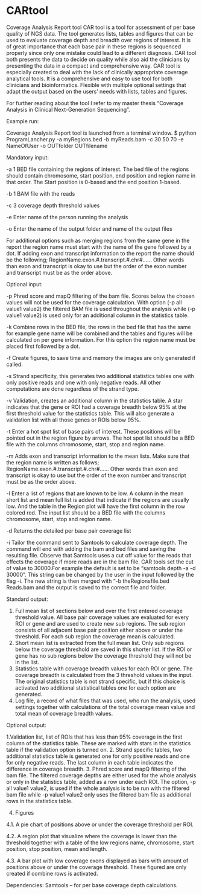 # CARtool
Coverage Analysis Report tool
CAR tool is a tool for assessment of per base quality of NGS data. The tool generates lists, tables and figures that can be used to evaluate coverage depth and breadth over regions of interest. 
It is of great importance that each base pair in these regions is sequenced properly since only one mistake could lead to a different diagnosis. CAR tool both presents the data to decide on quality while also aid the clinicians by presenting the data in a compact and comprehensive way. CAR tool is especially created to deal with the lack of clinically appropriate coverage analytical tools. It is a comprehensive and easy to use tool for both clinicians and bioinformatics. Flexible with multiple optional settings that adapt the output based on the users’ needs with lists, tables and figures. 

For further reading about the tool I refer to my master thesis “Coverage Analysis in Clinical Next-Generation Sequencing”.

Example run: 

Coverage Analysis Report tool is launched from a terminal window. 
$ python ProgramLancher.py -a myRegions.bed -b myReads.bam -c 30 50 70 -e NameOfUser -o OUTfolder OUTfilename    

Mandatory input:

-a 1 BED file containing the regions of interest. The bed file of the regions should contain chromosome, start position, end position and region name in that order. The Start position is 0-based and the end position 1-based.

-b 1 BAM file with the reads 

-c 3 coverage depth threshold values 

-e Enter name of the person running the analysis

-o Enter the name of the output folder and name of the output files

For additional options such as merging regions from the same gene in the report the region name must start with the name of the gene followed by a dot. If adding exon and transcript information to the report the name should be the following; RegionName.exon.#.transcript.#.chr#...... Other words than exon and transcript is okay to use but the order of the exon number and transcript must be as the order above. 

Optional input:

-p Phred score and mapQ filtering of the bam file. Scores below the chosen values will not be used for the coverage calculation. With option (-p all value1 value2) the filtered BAM file is used throughout the analysis while (-p value1 value2) is used only for an additional column in the statistics table.

-k Combine rows in the BED file, the rows in the bed file that has the same for example gene name will be combined and the tables and figures will be calculated on per gene information. For this option the region name must be placed first followed by a dot. 

-f Create figures, to save time and memory the images are only generated if called.

-s Strand specificity, this generates two additional statistics tables one with only positive reads and one with only negative reads. All other computations are done regardless of the strand type. 

-v Validation, creates an additional column in the statistics table. A star indicates that the gene or ROI had a coverage breadth below 95% at the first threshold value for the statistics table. This will also generate a validation list with all those genes or ROIs below 95%. 

-t Enter a hot spot list of base pairs of interest. These positions will be pointed out in the region figure by arrows. The hot spot list should be a BED file with the columns chromosome, start, stop and region name.

-m Adds exon and transcript information to the mean lists. Make sure that the region name is written as follows; RegionName.exon.#.transcript.#.chr#...... Other words than exon and transcript is okay to use but the order of the exon number and transcript must be as the order above.

-l Enter a list of regions that are known to be low. A column in the mean short list and mean full list is added that indicate if the regions are usually low.  And the table in the Region plot will have the first column in the row colored red. The input list should be a BED file with the columns chromosome, start, stop and region name.

-d Returns the detailed per base pair coverage list

-i Tailor the command sent to Samtools to calculate coverage depth. The command will end with adding the bam and bed files and saving the resulting file. Observe that Samtools uses a cut off value for the reads that effects the coverage if more reads are in the bam file. CAR tools set the cut of value to 30000.For example the default is set to be “samtools depth -a -d 30000”. This string can be changed by the user in the input followed by the flag -i. The new string is then merged with “-b theRegionsfile.bed Reads.bam and the output is saved to the correct file and folder. 

Standard output:

1. Full mean list of sections below and over the first entered coverage threshold value. All base pair coverage values are evaluated for every ROI or gene and are used to create new sub regions. The sub region consists of all adjacent base pair position either above or under the threshold. For each sub region the coverage mean is calculated.   
2. Short mean list is extracted from the full mean list. Only sub regions below the coverage threshold are saved in this shorter list. If the ROI or gene has no sub regions below the coverage threshold they will not be in the list. 
3. Statistics table with coverage breadth values for each ROI or gene. The coverage breadth is calculated from the 3 threshold values in the input. The original statistics table is not strand specific, but if this choice is activated two additional statistical tables one for each option are generated.
4. Log file, a record of what files that was used, who run the analysis, used settings together with calculations of the total coverage mean value and total mean of coverage breadth values. 

Optional output:

1.Validation list, list of ROIs that has less than 95% coverage in the first column of the statistics table. These are marked with stars in the statistics table if the validation option is turned on. 
2. Strand specific tables, two additional statistics table is generated one for only positive reads and one for only negative reads. The last column in each table indicates the difference in coverage breadth.
3. Phred score and mapQ filtering of the bam file. The filtered coverage depths are either used for the whole analysis or only in the statistics table, added as a row under each ROI. The option, -p all value1 value2, is used if the whole analysis is to be run with the filtered bam file while -p value1 value2 only uses the filtered bam file as additional rows in the statistics table. 

4. Figures

4.1. A pie chart of positions above or under the coverage threshold per ROI. 

4.2. A region plot that visualize where the coverage is lower than the threshold together with a table of the low regions name, chromosome, start position, stop position, mean and length. 

4.3. A bar plot with low coverage exons displayed as bars with amount of positions above or under the coverage threshold. These figured are only created if combine rows is activated.   

Dependencies:
Samtools – for per base coverage depth calculations.  

